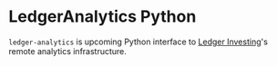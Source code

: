 # LedgerAnalytics Python

`ledger-analytics` is upcoming Python interface to [Ledger Investing](https://ledgerinvesting.com)'s remote
analytics infrastructure.
